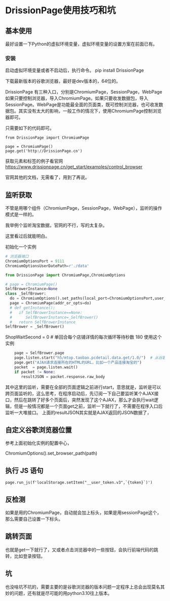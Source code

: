 # DrissionPage使用技巧和坑

## 基本使用
最好设置一下Python的虚拟环境变量，虚拟环境变量的设置方案在前面已有。
### 安装
启动虚拟环境变量或者不启动后，执行命令。
pip install DrissionPage

下载最新版本的谷歌浏览器，最好是dev版本的，64位的。

DrissionPage 有三种入口，分别是ChromiumPage，SessionPage，WebPage
如果只要控制浏览器，导入ChromiumPage。如果只要收发数据包，导入SessionPage。WebPage是功能最全面的页面类，既可控制浏览器，也可收发数据包。其实没有太大的影响，一般工作的情况下，使用ChromiumPage控制浏览器即可。

只需要如下的代码即可。

```
from DrissionPage import ChromiumPage

page = ChromiumPage()
page.get('http://DrissionPage.cn')
```

获取元素和标签的例子看官网 https://www.drissionpage.cn/get_start/examples/control_browser

官网其他的文档，无需看了，用到了再说。

## 监听获取

不管是用哪个组件（ChromiumPage，SessionPage，WebPage），监听的操作模式是一样的。

我举例个监听淘宝数据，官网的不行，写的太复杂。

这里看过后就能明白。

初始化一个实例

```python
# 浏览器端口
ChromiumOptionsPort = 9111
ChromiumOptionsUserDatePath=r'./data'

from DrissionPage import ChromiumPage,ChromiumOptions

# page = ChromiumPage()
SelfBrowerInstance=None
class _SelfBrower:
  do = ChromiumOptions().set_paths(local_port=ChromiumOptionsPort,user_data_path=ChromiumOptionsUserDatePath)
  page = ChromiumPage(addr_or_opts=do)
  # def getInstance():
  #   if SelfBrowerInstance==None:
  #      SelfBrowerInstance=_SelfBrower()
  #   return SelfBrowerInstance
SelfBrower = _SelfBrower()
```

ShopWaitSecond = 0 # 单回合每个店铺详情的每次循环等待秒数 180
使用这个实例
```python
    page = SelfBrower.page
    page.listen.start("h5/mtop.taobao.pcdetail.data.get/1.0/")  # 从谷歌浏览器开发者工具中拿到的AJAX请求连接
    page.get("AJAX请求连接所在的HTML的URL，比如一个产品连接淘宝的")
    packet  = page.listen.wait()
    if packet != None:
       resultJSON = packet.response.raw_body
```
其中这里的监听，需要在全部的页面逻辑之前进行start，意思就是，监听是可以跨页面监听的，这么思考，在程序启动后，先订阅一下自己要监听某个AJAX接口，然后在跳转了好多个页面后，突然发现了这个AJAX，那么才会执行wait逻辑，但是一般情况都是一个页面get之前，监听一下就行了，不需要在程序入口后监听一大堆接口。
上面的resultJSON其实就是AJAX返回的JSON数据了，

## 自定义谷歌浏览器位置

参考上面初始化实例的配置中心， 

ChromiumOptions().set_browser_path(path)

## 执行 JS 语句
```
page.run_js(f'localStorage.setItem("__user_token.v3",`{token}`)')
```

## 反检测

如果是用的ChromiumPage，自动就会加上标头，如果是用sessionPage这个，那么需要自己设置一下标头。

## 跳转页面

也就是get一下就行了，又或者点击浏览器中的一些按钮，会执行前端代码的跳转，比如登录按钮。

## 坑

也没啥坑不坑的，需要主要的是谷歌浏览器的版本问题一定程序上总会出现莫名其妙的问题，还有就是尽可能的用python3.10往上版本。